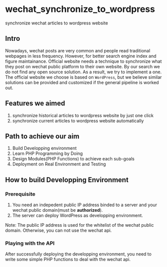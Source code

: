 # wechat_synchronize_to_wordpress
synchronize wechat articles to wordpress website
## Intro
Nowadays, wechat posts are very common and people read traditional webpages in less frequency. However, for better search engine index and figure maintainance. Official website needs a technique to synchronize what they post on wechat public platform to their own website. By our search we do not find any open source solution. As a result, we try to implement a one. The official website we choose is based on `WordPress`, but we believe similar solutions can be provided and customized if the general pipeline is worked out. 

## Features we aimed

1. synchronize historical articles to wordpress website by just one click
2. synchronize current articles to wordpress website automatically

## Path to achieve our aim

1. Build Developping environment
1. Learn PHP Programming by Doing
1. Design Modules(PHP Functions) to achieve each sub-goals
1. Deployment on Real Environment and Testing

## How to build Developping Environment

### Prerequisite

1. You need an indepedent public IP address binded to a server and your wechat public domain(must be **authorized**).
2. The server can deploy WordPress as developping environment.

Note: The public IP address is used for the whitelist of the wechat public domain. Otherwise, you can not use the wechat api.

### Playing with the API

After successfully deploying the developping environment, you need to write some simple PHP functions to deal with the wechat api.
